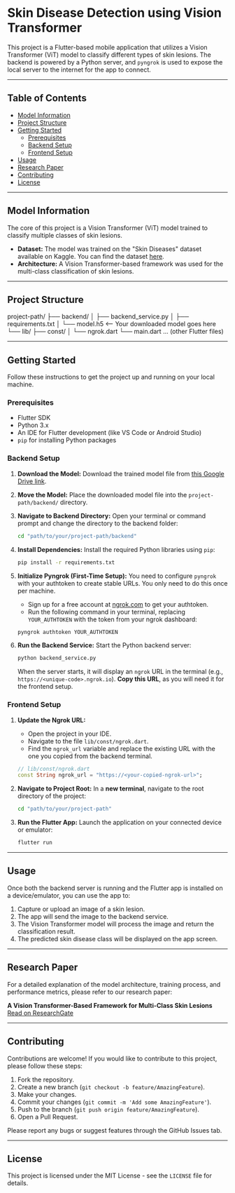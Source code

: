 # Skin Disease Detection using Vision Transformer

This project is a Flutter-based mobile application that utilizes a Vision Transformer (ViT) model to classify different types of skin lesions. The backend is powered by a Python server, and `pyngrok` is used to expose the local server to the internet for the app to connect.

---

## Table of Contents
- [Model Information](#model-information)
- [Project Structure](#project-structure)
- [Getting Started](#getting-started)
  - [Prerequisites](#prerequisites)
  - [Backend Setup](#backend-setup)
  - [Frontend Setup](#frontend-setup)
- [Usage](#usage)
- [Research Paper](#research-paper)
- [Contributing](#contributing)
- [License](#license)

---

## Model Information

The core of this project is a Vision Transformer (ViT) model trained to classify multiple classes of skin lesions.

-   **Dataset:** The model was trained on the "Skin Diseases" dataset available on Kaggle. You can find the dataset [here](https://www.kaggle.com/datasets/ascanipek/skin-diseases).
-   **Architecture:** A Vision Transformer-based framework was used for the multi-class classification of skin lesions.

---

## Project Structure

project-path/
├── backend/
│   ├── backend_service.py
│   ├── requirements.txt
│   └── model.h5  &lt;-- Your downloaded model goes here
└── lib/
├── const/
│   └── ngrok.dart
└── main.dart
... (other Flutter files)


---

## Getting Started

Follow these instructions to get the project up and running on your local machine.

### Prerequisites

-   Flutter SDK
-   Python 3.x
-   An IDE for Flutter development (like VS Code or Android Studio)
-   `pip` for installing Python packages

### Backend Setup

1.  **Download the Model:**
    Download the trained model file from [this Google Drive link](https://drive.google.com/file/d/1Aa22crDtWuXNTwj2FLipe-CW2pHTiRkU/view).

2.  **Move the Model:**
    Place the downloaded model file into the `project-path/backend/` directory.

3.  **Navigate to Backend Directory:**
    Open your terminal or command prompt and change the directory to the backend folder:
    ```bash
    cd "path/to/your/project-path/backend"
    ```

4.  **Install Dependencies:**
    Install the required Python libraries using `pip`:
    ```bash
    pip install -r requirements.txt
    ```

5.  **Initialize Pyngrok (First-Time Setup):**
    You need to configure `pyngrok` with your authtoken to create stable URLs. You only need to do this once per machine.
    * Sign up for a free account at [ngrok.com](https://ngrok.com) to get your authtoken.
    * Run the following command in your terminal, replacing `YOUR_AUTHTOKEN` with the token from your ngrok dashboard:
    ```bash
    pyngrok authtoken YOUR_AUTHTOKEN
    ```

6.  **Run the Backend Service:**
    Start the Python backend server:
    ```bash
    python backend_service.py
    ```
    When the server starts, it will display an `ngrok` URL in the terminal (e.g., `https://<unique-code>.ngrok.io`). **Copy this URL**, as you will need it for the frontend setup.

### Frontend Setup

1.  **Update the Ngrok URL:**
    * Open the project in your IDE.
    * Navigate to the file `lib/const/ngrok.dart`.
    * Find the `ngrok_url` variable and replace the existing URL with the one you copied from the backend terminal.

    ```dart
    // lib/const/ngrok.dart
    const String ngrok_url = "https://<your-copied-ngrok-url>";
    ```

2.  **Navigate to Project Root:**
    In a **new terminal**, navigate to the root directory of the project:
    ```bash
    cd "path/to/your/project-path"
    ```

3.  **Run the Flutter App:**
    Launch the application on your connected device or emulator:
    ```bash
    flutter run
    ```

---

## Usage

Once both the backend server is running and the Flutter app is installed on a device/emulator, you can use the app to:
1.  Capture or upload an image of a skin lesion.
2.  The app will send the image to the backend service.
3.  The Vision Transformer model will process the image and return the classification result.
4.  The predicted skin disease class will be displayed on the app screen.

---

## Research Paper

For a detailed explanation of the model architecture, training process, and performance metrics, please refer to our research paper:

**A Vision Transformer-Based Framework for Multi-Class Skin Lesions**
[Read on ResearchGate](https://www.researchgate.net/publication/392896407_A_Vision_Transformer-Based_Framework_for_Multi-_Class_Skin_Lesions?utm_source=twitter&rgutm_meta1=eHNsLTVyc2J1aXZOMWhiMnF0VzBxVG1DOU1TTzFDVFd4ai9JT1VENFQxTzNlZFY2YnY1eUZtMFhOZWhkenp6YjVMSzBwWVNLMy9LcUlHNDF3bUM4b3FzTTk1UT0%3D)

---

## Contributing

Contributions are welcome! If you would like to contribute to this project, please follow these steps:
1.  Fork the repository.
2.  Create a new branch (`git checkout -b feature/AmazingFeature`).
3.  Make your changes.
4.  Commit your changes (`git commit -m 'Add some AmazingFeature'`).
5.  Push to the branch (`git push origin feature/AmazingFeature`).
6.  Open a Pull Request.

Please report any bugs or suggest features through the GitHub Issues tab.

---

## License

This project is licensed under the MIT License - see the `LICENSE` file for details.
